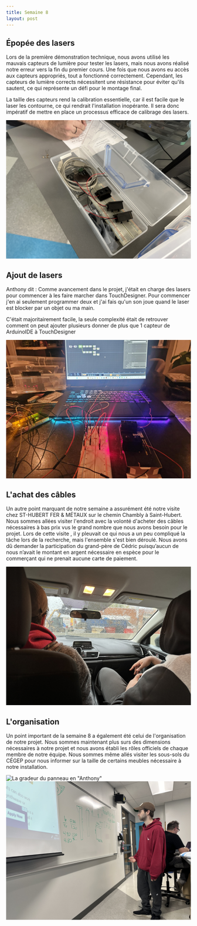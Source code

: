 ```yaml
---
title: Semaine 8
layout: post
---
```


## Épopée des lasers

Lors de la première démonstration technique, nous avons utilisé les mauvais capteurs de lumière pour tester les lasers, mais nous avons réalisé notre erreur vers la fin du premier cours. Une fois que nous avons eu accès aux capteurs appropriés, tout a fonctionné correctement. Cependant, les capteurs de lumière corrects nécessitent une résistance pour éviter qu'ils sautent, ce qui représente un défi pour le montage final.

La taille des capteurs rend la calibration essentielle, car il est facile que le laser les contourne, ce qui rendrait l'installation inopérante. Il sera donc impératif de mettre en place un processus efficace de calibrage des lasers.

![Photo du kit de laser](../medias/sem_8_cedric/IMG_2868.JPEG)

## Ajout de lasers
Anthony dit :
Comme avancement dans le projet, j'était en charge des lasers pour commencer à les faire marcher dans TouchDesigner. Pour commencer j'en ai seulement programmer deux et j'ai fais qu'un son joue quand le laser est blocker par un objet ou ma main.

C'était majoritairement facile, la seule complexité était de retrouver comment on peut ajouter plusieurs donner de plus que 1 capteur de ArduinoIDE à TouchDesigner

![Photo du kit de laser](../medias/connectionlasers.png)


## L'achat des câbles

Un autre point marquant de notre semaine a assurément été notre visite chez ST-HUBERT FER & MÉTAUX sur le chemin Chambly à Saint-Hubert. Nous sommes allées visiter l'endroit avec la volonté d'acheter des câbles nécessaires à  bas prix vus le grand nombre que nous avons besoin pour le projet. Lors de cette visite , il y pleuvait ce qui nous a un peu compliqué la tâche lors de la recherche, mais l'ensemble s'est bien déroulé. Nous avons dû demander la participation du grand-père de Cédric puisqu’aucun de nous n’avait le montant en argent nécessaire en espèce pour le commerçant qui ne prenait aucune carte de paiement.

![achat des câbles](../medias/sem_8_cedric/IMG_2944.JPG)

## L'organisation

Un point important de la semaine 8 a également été celui de l'organisation de notre projet. Nous sommes maintenant plus surs des dimensions nécessaires à notre projet et nous avons établi les rôles officiels de chaque membre de notre équipe. Nous sommes même allés visiter les sous-sols du CÉGEP pour nous informer sur la taille de certains meubles nécessaire à notre installation.

![La gradeur du panneau en "Anthony"](../medias/sem_8_cedric/IMG_2949.JPG)
![Hugo qui planifie](../medias/sem_8_cedric/IMG_2924.JPG)


